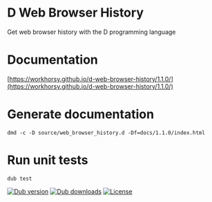 # D Web Browser History
Get web browser history with the D programming language

# Documentation

[https://workhorsy.github.io/d-web-browser-history/1.1.0/](https://workhorsy.github.io/d-web-browser-history/1.1.0/)

# Generate documentation

```
dmd -c -D source/web_browser_history.d -Df=docs/1.1.0/index.html
```

# Run unit tests

```
dub test
```

[![Dub version](https://img.shields.io/dub/v/d-web-browser-history.svg)](https://code.dlang.org/packages/d-web-browser-history)
[![Dub downloads](https://img.shields.io/dub/dt/d-web-browser-history.svg)](https://code.dlang.org/packages/d-web-browser-history)
[![License](https://img.shields.io/badge/license-BSL_1.0-blue.svg)](https://raw.githubusercontent.com/workhorsy/d-web-browser-history/master/LICENSE)
